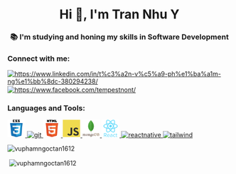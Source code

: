 <h1 align="center">Hi 👋, I'm Tran Nhu Y</h1>
<h3 align="center">📚 I'm studying and honing my skills in Software Development</h3>

<h3 align="left">Connect with me:</h3>
<p align="left">
<a href="[https://linkedin.com/in/https://www.linkedin.com/in/t%c3%a2n-v%c5%a9-ph%e1%ba%a1m-ng%e1%bb%8dc-380294238/](https://www.linkedin.com/in/như-ý-trần-095704258/)" target="blank"><img align="center" src="https://raw.githubusercontent.com/rahuldkjain/github-profile-readme-generator/master/src/images/icons/Social/linked-in-alt.svg" alt="https://www.linkedin.com/in/t%c3%a2n-v%c5%a9-ph%e1%ba%a1m-ng%e1%bb%8dc-380294238/" height="30" width="40" /></a>
<a href="ynhutran84@gmail.com" target="blank"><img align="center" src="https://upload.wikimedia.org/wikipedia/commons/7/7e/Gmail_icon_%282020%29.svg" alt="https://www.facebook.com/tempestnont/" height="30" width="40" /></a>
</p>

<h3 align="left">Languages and Tools:</h3>
<p align="left"> <a href="https://www.w3schools.com/cs/" target="_blank" rel="noreferrer"> </a> <a href="https://www.w3schools.com/css/" target="_blank" rel="noreferrer"> <img src="https://raw.githubusercontent.com/devicons/devicon/master/icons/css3/css3-original-wordmark.svg" alt="css3" width="40" height="40"/> </a>  <a href="https://git-scm.com/" target="_blank" rel="noreferrer"> <img src="https://www.vectorlogo.zone/logos/git-scm/git-scm-icon.svg" alt="git" width="40" height="40"/> </a> <a href="https://www.w3.org/html/" target="_blank" rel="noreferrer"> <img src="https://raw.githubusercontent.com/devicons/devicon/master/icons/html5/html5-original-wordmark.svg" alt="html5" width="40" height="40"/> </a> <a href="https://developer.mozilla.org/en-US/docs/Web/JavaScript" target="_blank" rel="noreferrer"> <img src="https://raw.githubusercontent.com/devicons/devicon/master/icons/javascript/javascript-original.svg" alt="javascript" width="40" height="40"/> </a> <a href="https://www.mongodb.com/" target="_blank" rel="noreferrer"> <img src="https://raw.githubusercontent.com/devicons/devicon/master/icons/mongodb/mongodb-original-wordmark.svg" alt="mongodb" width="40" height="40"/> </a> <a href="https://reactjs.org/" target="_blank" rel="noreferrer"> <img src="https://raw.githubusercontent.com/devicons/devicon/master/icons/react/react-original-wordmark.svg" alt="react" width="40" height="40"/> </a> <a href="https://reactnative.dev/" target="_blank" rel="noreferrer"> <img src="https://reactnative.dev/img/header_logo.svg" alt="reactnative" width="40" height="40"/> </a> <a href="https://tailwindcss.com/" target="_blank" rel="noreferrer"> <img src="https://www.vectorlogo.zone/logos/tailwindcss/tailwindcss-icon.svg" alt="tailwind" width="40" height="40"/> </a> </p>

<p align="left"> <img src="https://komarev.com/ghpvc/?username=vuphamngoctan1612&label=Profile%20views&color=0e75b6&style=flat" alt="vuphamngoctan1612" /> </p>
<p>&nbsp;<img align="center" src="https://github-readme-stats.vercel.app/api?username=royscofield&show_icons=true&locale=en" alt="vuphamngoctan1612" /></p>
